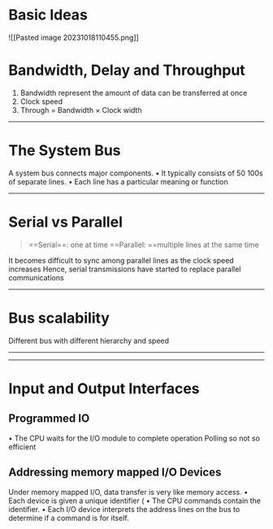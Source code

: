 
# Basic Ideas 
![[Pasted image 20231018110455.png]]

# Bandwidth, Delay and Throughput

1. Bandwidth represent the amount of data can be transferred at once 
2. Clock speed 
3. Through = Bandwidth $\times$ Clock width

---
# The System Bus

A system bus connects major components.
•
It typically consists of 50 100s of separate lines.
•
Each line has a particular meaning or function

---
# Serial vs Parallel 

>==Serial==: one at  time 
>==Parallel: ==multiple lines at the same time 


It becomes difficult to sync among parallel lines as the clock speed increases Hence, serial
transmissions have started to replace parallel communications

--- 
# Bus scalability 

Different bus with different hierarchy and speed

---
---

# Input and Output Interfaces 


## Programmed IO 

•
The CPU waits for the I/O module
to complete operation Polling so not so efficient

## Addressing memory mapped I/O Devices

Under memory mapped I/O, data
transfer is very like memory access.
•
Each device is given a unique identifier
(
•
The CPU commands contain the
identifier.
•
Each I/O device interprets the address
lines on the bus to determine if a
command is for itself.